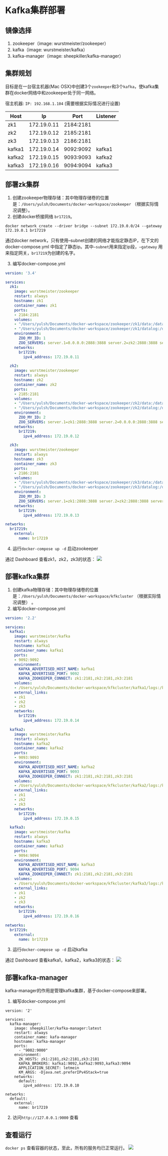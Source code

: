 # Kafka集群部署

## 镜像选择

1. zookeeper（image: wurstmeister/zookeeper）
2. kafka（image: wurstmeister/kafka）
3. kafka-manager（image: sheepkiller/kafka-manager）

## 集群规划

目标是在一台宿主机器(Mac OSX)中创建3个`zookeeper`和3个`kafka`，使kafka集群在docker网络中和zookeeper处于同一网络。

宿主机器: `IP: 192.168.1.104` (需要根据实际情况进行设置)

Host | Ip |  Port | Listener
-|-|-|-
zk1 | 172.19.0.11 | 2184:2181 | |
zk2 | 172.19.0.12 | 2185:2181 | |
zk3 | 172.19.0.13 | 2186:2181 | |
kafka1 | 172.19.0.14 | 9092:9092 | kafka1 |
kafka2 | 172.19.0.15 | 9093:9093 | kafka2 |
kafka3 | 172.19.0.16 | 9094:9094 | kafka3 |

## 部署zk集群

1. 创建zookeeper物理存储：其中物理存储卷的位置是：`/Users/yulsh/Documents/docker-workspace/zookeeper` （根据实际情况调整）。
2. 创建docker桥接网络 `br17219`。
```
docker network create --driver bridge --subnet 172.19.0.0/24 --gateway 172.19.0.1 br17219
```
通过docker network，只有使用–subnet创建的网络才能指定静态IP，在下文的 docker-compose.yml 中指定了静态ip。其中`–subnet`用来指定ip段，`–gateway` 用来指定网关，`br17219`为创建的名字。

3. 编写docker-compose.yml

```yml
version: '3.4'

services:
  zk1:
    image: wurstmeister/zookeeper
    restart: always
    hostname: zk1
    container_name: zk1
    ports:
    - 2184:2181
    volumes:
    - "/Users/yulsh/Documents/docker-workspace/zookeeper/zk1/data:/data"
    - "/Users/yulsh/Documents/docker-workspace/zookeeper/zk1/datalog:/datalog"
    environment:
      ZOO_MY_ID: 1
      ZOO_SERVERS: server.1=0.0.0.0:2888:3888 server.2=zk2:2888:3888 server.3=zk3:2888:3888
    networks:
      br17219:
        ipv4_address: 172.19.0.11

  zk2:
    image: wurstmeister/zookeeper
    restart: always
    hostname: zk2
    container_name: zk2
    ports:
    - 2185:2181
    volumes:
    - "/Users/yulsh/Documents/docker-workspace/zookeeper/zk2/data:/data"
    - "/Users/yulsh/Documents/docker-workspace/zookeeper/zk2/datalog:/datalog"
    environment:
      ZOO_MY_ID: 2
      ZOO_SERVERS: server.1=zk1:2888:3888 server.2=0.0.0.0:2888:3888 server.3=zk3:2888:3888
    networks:
      br17219:
        ipv4_address: 172.19.0.12

  zk3:
    image: wurstmeister/zookeeper
    restart: always
    hostname: zk3
    container_name: zk3
    ports:
    - 2186:2181
    volumes:
    - "/Users/yulsh/Documents/docker-workspace/zookeeper/zk3/data:/data"
    - "/Users/yulsh/Documents/docker-workspace/zookeeper/zk3/datalog:/datalog"
    environment:
      ZOO_MY_ID: 3
      ZOO_SERVERS: server.1=zk1:2888:3888 server.2=zk2:2888:3888 server.3=0.0.0.0:2888:3888
    networks:
      br17219:
        ipv4_address: 172.19.0.13

networks:
  br17219:
    external:
      name: br17219
```

4. 运行`docker-compose up -d` 启动zookeeper

通过 Dashboard 查看zk1，zk2，zk3的状态：
![](../images/zk_01.png)


## 部署kafka集群

1. 创建kafka物理存储：其中物理存储卷的位置是：`/Users/yulsh/Documents/docker-workspace/kfkcluster` （根据实际情况调整）
。
2. 编写docker-compose.yml

```yml
version: '2.2'

services:
  kafka1:
    image: wurstmeister/kafka
    restart: always
    hostname: kafka1
    container_name: kafka1
    ports:
    - 9092:9092
    environment:
      KAFKA_ADVERTISED_HOST_NAME: kafka1
      KAFKA_ADVERTISED_PORT: 9092
      KAFKA_ZOOKEEPER_CONNECT: zk1:2181,zk2:2181,zk3:2181
    volumes:
    - /Users/yulsh/Documents/docker-workspace/kfkcluster/kafka1/logs:/kafka
    external_links:
    - zk1
    - zk2
    - zk3
    networks:
      br17219:
        ipv4_address: 172.19.0.14

  kafka2:
    image: wurstmeister/kafka
    restart: always
    hostname: kafka2
    container_name: kafka2
    ports:
    - 9093:9093
    environment:
      KAFKA_ADVERTISED_HOST_NAME: kafka2
      KAFKA_ADVERTISED_PORT: 9093
      KAFKA_ZOOKEEPER_CONNECT: zk1:2181,zk2:2181,zk3:2181
    volumes:
    - /Users/yulsh/Documents/docker-workspace/kfkcluster/kafka2/logs:/kafka
    external_links:
    - zk1
    - zk2
    - zk3
    networks:
      br17219:
        ipv4_address: 172.19.0.15

  kafka3:
    image: wurstmeister/kafka
    restart: always
    hostname: kafka3
    container_name: kafka3
    ports:
    - 9094:9094
    environment:
      KAFKA_ADVERTISED_HOST_NAME: kafka3
      KAFKA_ADVERTISED_PORT: 9094
      KAFKA_ZOOKEEPER_CONNECT: zk1:2181,zk2:2181,zk3:2181
    volumes:
    - /Users/yulsh/Documents/docker-workspace/kfkcluster/kafka3/logs:/kafka
    external_links:
    - zk1
    - zk2
    - zk3
    networks:
      br17219:
        ipv4_address: 172.19.0.16

networks:
  br17219:
    external:
      name: br17219
```

3. 运行`docker-compose up -d` 启动kafka

通过 Dashboard 查看kafka1，kafka2，kafka3的状态：
![](../images/kafka_06.png)


## 部署kafka-manager
kafka-manager的作用是管理kafka集群，基于docker-compose来部署。

1. 编写docker-compose.yml

```
version: '2'

services:
  kafka-manager:
    image: sheepkiller/kafka-manager:latest
    restart: always
    container_name: kafa-manager
    hostname: kafka-manager
    ports:
      - "9002:9000"
    environment:
      ZK_HOSTS: zk1:2181,zk2:2181,zk3:2181
      KAFKA_BROKERS: kafka1:9092,kafka2:9093,kafka3:9094
      APPLICATION_SECRET: letmein
      KM_ARGS: -Djava.net.preferIPv4Stack=true
    networks:
      default:
        ipv4_address: 172.19.0.10

networks:
  default:
    external:
      name: br17219
```

2. 访问`http://127.0.0.1:9000` 查看

## 查看运行

`docker ps` 查看容器的状态，至此，所有的服务均已正常运行。
![](../images/zk_03.png)


